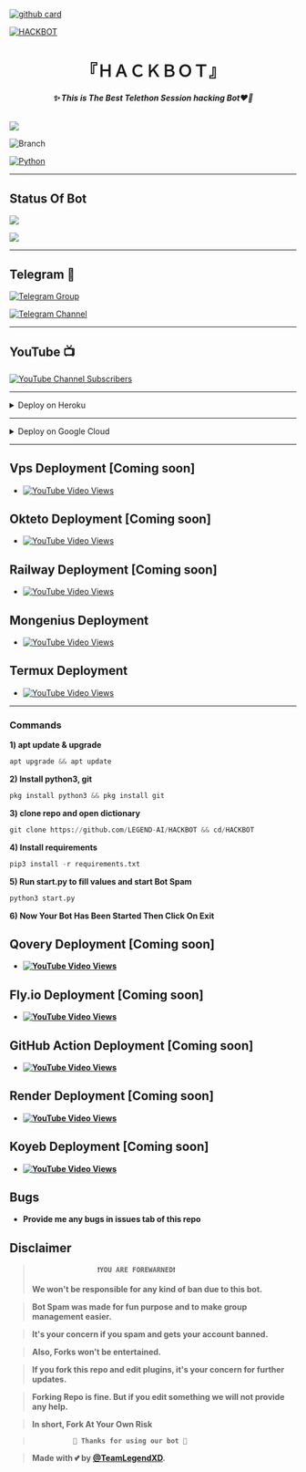 [![github card](https://github-readme-stats.vercel.app/api/pin/?username=LEGEND-AI&repo=HACKBOT&theme=dark)](https://github.com/LEGEND-AI/HACKBOT)

[![HACKBOT](https://graph.org/file/cf16bdb07b48d404a1f3c.jpg)](https://github.com/LEGEND-AI/HACKBOT)

<h1 align="center">
<b>  『ＨＡＣＫＢＯＴ』 </b>
</h1>

<h6 align="center">
  <b>✨ This is The Best Telethon Session hacking Bot❤️‍🔥</b>
</h6>


![](https://img.shields.io/badge/HackBot→V1.0-red)

![Branch](https://img.shields.io/badge/Branch-main-black?&style=social&logo=github)

[![Python](https://img.shields.io/badge/Python-3.10.5-blue)](https://www.python.org/)

-------

## Status Of Bot 
<p align="left">
<a href="https://github.com/LEGEND-AI/HACKBOT/network/members"><img src="https://img.shields.io/github/forks/LEGEND-AI/HACKBOT?label=Forks&logoColor=Black&style=social"></a><p align="left"><a href="https://github.com/LEGEND-AI/HACKBOT/stargazers"><img src="https://img.shields.io/github/stars/LEGEND-AI/HACKBOT?logoColor=Blue&style=social"></a><p align="left"><a href="https://github.com/LEGEND-AI/HACKBOT"></a><p align="left"><a href="https://github.com/LEGEND-AI/HACKBOT?"></a>
  
-------

## Telegram 🏪

[![Telegram Group](https://img.shields.io/badge/Telegram-Group-brightyellow)](https://t.me/LegendBot_OP)

[![Telegram Channel](https://img.shields.io/badge/Telegram-Channel-brightyellow)](https://t.me/TeamLegendBots)
 
-------

## YouTube 📺

[![YouTube Channel Subscribers](https://img.shields.io/youtube/channel/subscribers/UCgv4QgLLpyHVWtBiTpr5srg?label=TeamLegend&style=social)](https://youtube.com/@TeamLegendBot)


-------
<details>
<summary>Deploy on Heroku </summary>

- [![YouTube Video Views](https://img.shields.io/youtube/views/1pLXf9jG8e4?label=Deploy+•+Heroku+•&style=social)](https://youtu.be/1pLXf9jG8e4)

- [![Deploy](https://www.herokucdn.com/deploy/button.svg)](https://heroku.com/deploy)

</details>

-------

<details>
<summary>Deploy on Google Cloud</summary>

- [![YouTube Video Views](https://img.shields.io/youtube/views/1pLXf9jG8e4?label=Deploy+•+GoogleCloud+•&style=social)](https://youtu.be/1pLXf9jG8e4)

</details>

------

## Vps Deployment [Coming soon]

- [![YouTube Video Views](https://img.shields.io/youtube/views/CH_KO1wim2o?label=Vps+•+Deployment+•&style=social)](https://youtu.be/CH_KO1wim2o)

## Okteto Deployment [Coming soon]

- [![YouTube Video Views](https://img.shields.io/youtube/views/CH_KO1wim2o?label=Tutorial+•+Okteto+•&style=social)](https://youtu.be/CH_KO1wim2o)

## Railway Deployment [Coming soon]

- [![YouTube Video Views](https://img.shields.io/youtube/views/CH_KO1wim2o?label=Tutorial+•+Railway+•&style=social)](https://youtu.be/CH_KO1wim2o)


## Mongenius Deployment 


- [![YouTube Video Views](https://img.shields.io/youtube/views/ETE_v68Bt8Y?label=Tutorial+•+Mongenius+•&style=social)](https://youtu.be/ETE_v68Bt8Y)


## Termux Deployment 

- [![YouTube Video Views](https://img.shields.io/youtube/views/PmIPM8ZyQKQ?label=Tutorial+•+Termux+•&style=social)](https://youtu.be/PmIPM8ZyQKQ)

----

<h3>Commands</h3>

<b>1) apt update & upgrade</b>

```python
apt upgrade && apt update
```

<b>2) Install python3, git </b>

```python
pkg install python3 && pkg install git
```

<b>3) clone repo and open dictionary </b>

```python
git clone https://github.com/LEGEND-AI/HACKBOT && cd/HACKBOT
```

<b>4) Install requirements </b>

```python
pip3 install -r requirements.txt
```


<b>5) Run start.py to fill values and start Bot Spam </b>

```python
python3 start.py
```

<b>6) Now Your Bot Has Been Started Then Click On Exit

## Qovery Deployment [Coming soon]

- [![YouTube Video Views](https://img.shields.io/youtube/views/CH_KO1wim2o?label=Tutorial+•+Qovery+•&style=social)](https://youtu.be/CH_KO1wim2o)


## Fly.io Deployment [Coming soon]

- [![YouTube Video Views](https://img.shields.io/youtube/views/CH_KO1wim2o?label=Tutorial+•+Fly.io+•&style=social)](https://youtu.be/CH_KO1wim2o)

## GitHub Action Deployment [Coming soon]

- [![YouTube Video Views](https://img.shields.io/youtube/views/CH_KO1wim2o?label=Github+•+Action+•&style=social)](https://youtu.be/CH_KO1wim2o)

## Render Deployment [Coming soon]

- [![YouTube Video Views](https://img.shields.io/youtube/views/CH_KO1wim2o?label=Tutorial+•+Render+•&style=social)](https://youtu.be/CH_KO1wim2o)

## Koyeb Deployment [Coming soon]

- [![YouTube Video Views](https://img.shields.io/youtube/views/CH_KO1wim2o?label=Koyeb+•+Deployment+•&style=social)](https://youtu.be/CH_KO1wim2o)




## Bugs

- Provide me any bugs in issues tab of this repo

## Disclaimer
  
>                     ❗YOU ARE FOREWARNED❗
> We won't be responsible for any kind of ban due to this bot.

> Bot Spam was made for fun purpose and to make group management easier.

> It's your concern if you spam and gets your account banned.

> Also, Forks won't be entertained.

> If you fork this repo and edit plugins, it's your concern for further updates.

> Forking Repo is fine. But if you edit something we will not provide any help.

> In short, Fork At Your Own Risk    

>               💖 Thanks for using our bot 💖

</details>


> Made with 💕 by [@TeamLegendXD](https://t.me/TeamLegendXD).    




